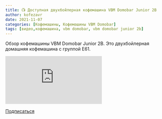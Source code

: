```yaml
---
title: 📺 Доступная двухбойлерная кофемашина VBM Domobar Junior 2B
author: kofezavr
date: 2021-11-07
categories: [Кофемашины, Кофемашины VBM Domobar]
tags: [видео,кофемашина, vbm domobar, vbm domobar junior 2b]
---
```

Обзор кофемашины VBM Domobar Junior 2B. Это двухбойлерная домашняя кофемашина с группой Е61.

<p><div class="youtube-wrapper"><iframe src="https://www.youtube.com/embed/jbzpYMFuFjc?controls=0" title="YouTube video player" frameborder="0" allow="accelerometer; autoplay; clipboard-write; encrypted-media; gyroscope; picture-in-picture" allowfullscreen></iframe></div></p>

<a class="play" href="https://www.youtube.com/c/Coffeesaurus?sub_confirmation=1"><i class="fab fa-youtube"></i> Подписаться</a>
